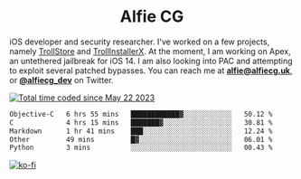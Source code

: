 <h1 align="center">Alfie CG</h1>

iOS developer and security researcher. I've worked on a few projects, namely [TrollStore](https://github.com/opa334/TrollStore) and [TrollInstallerX](https://github.com/alfiecg24/TrollInstallerX). At the moment, I am working on Apex, an untethered jailbreak for iOS 14. I am also looking into PAC and attempting to exploit several patched bypasses. You can reach me at **alfie@alfiecg.uk**, or **[@alfiecg_dev](https://twitter.com/alfiecg_dev)** on Twitter.

<a href="https://wakatime.com/@61592169-b9cf-4af8-b6fa-8ac7d4369b01"><img src="https://wakatime.com/badge/user/61592169-b9cf-4af8-b6fa-8ac7d4369b01.svg" alt="Total time coded since May 22 2023" /></a>
<!---
<img align="center" src="/github-metrics.svg" alt="Metrics" width="500">
-->

 <!--[![GitHub Streak](https://streak-stats.demolab.com/?user=alfiecg24)](https://git.io/streak-stats)-->

<!--START_SECTION:waka-->

```txt
Objective-C   6 hrs 55 mins   ████████████▓░░░░░░░░░░░░   50.12 %
C             4 hrs 15 mins   ███████▓░░░░░░░░░░░░░░░░░   30.81 %
Markdown      1 hr 41 mins    ███░░░░░░░░░░░░░░░░░░░░░░   12.24 %
Other         49 mins         █▓░░░░░░░░░░░░░░░░░░░░░░░   06.01 %
Python        3 mins          ░░░░░░░░░░░░░░░░░░░░░░░░░   00.43 %
```

<!--END_SECTION:waka-->

[![ko-fi](https://ko-fi.com/img/githubbutton_sm.svg)](https://ko-fi.com/M4M5R3BHU)

